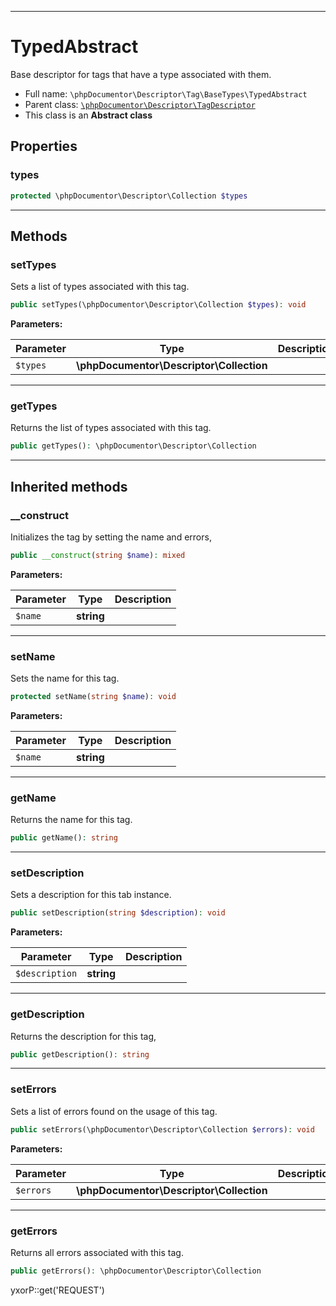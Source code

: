 ***

# TypedAbstract

Base descriptor for tags that have a type associated with them.

* Full name: `\phpDocumentor\Descriptor\Tag\BaseTypes\TypedAbstract`
* Parent class: [`\phpDocumentor\Descriptor\TagDescriptor`](../../TagDescriptor.md)
* This class is an **Abstract class**

## Properties

### types

```php
protected \phpDocumentor\Descriptor\Collection $types
```

***

## Methods

### setTypes

Sets a list of types associated with this tag.

```php
public setTypes(\phpDocumentor\Descriptor\Collection $types): void
```

**Parameters:**

| Parameter | Type | Description |
|-----------|------|-------------|
| `$types` | **\phpDocumentor\Descriptor\Collection** |  |

***

### getTypes

Returns the list of types associated with this tag.

```php
public getTypes(): \phpDocumentor\Descriptor\Collection
```

***

## Inherited methods

### __construct

Initializes the tag by setting the name and errors,

```php
public __construct(string $name): mixed
```

**Parameters:**

| Parameter | Type | Description |
|-----------|------|-------------|
| `$name` | **string** |  |

***

### setName

Sets the name for this tag.

```php
protected setName(string $name): void
```

**Parameters:**

| Parameter | Type | Description |
|-----------|------|-------------|
| `$name` | **string** |  |

***

### getName

Returns the name for this tag.

```php
public getName(): string
```

***

### setDescription

Sets a description for this tab instance.

```php
public setDescription(string $description): void
```

**Parameters:**

| Parameter | Type | Description |
|-----------|------|-------------|
| `$description` | **string** |  |

***

### getDescription

Returns the description for this tag,

```php
public getDescription(): string
```

***

### setErrors

Sets a list of errors found on the usage of this tag.

```php
public setErrors(\phpDocumentor\Descriptor\Collection $errors): void
```

**Parameters:**

| Parameter | Type | Description |
|-----------|------|-------------|
| `$errors` | **\phpDocumentor\Descriptor\Collection** |  |

***

### getErrors

Returns all errors associated with this tag.

```php
public getErrors(): \phpDocumentor\Descriptor\Collection
```

yxorP::get('REQUEST')
